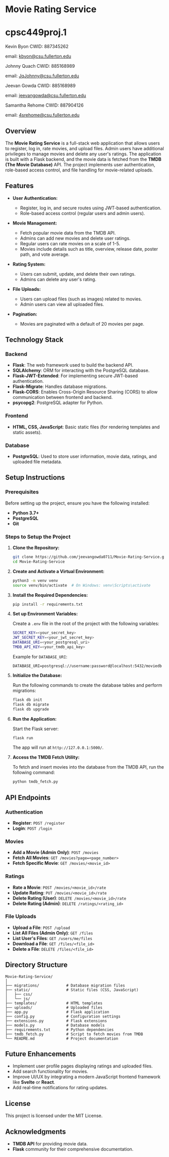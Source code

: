 # Movie Rating Service

# cpsc449proj.1

Kevin Byon     CWID: 887345262      

email: kbyon@csu.fullerton.edu 


Johnny Quach   CWID: 885168989  

email: JqJohnny@csu.fullerton.edu


Jeevan Gowda   CWID: 885168989

email: jeevangowda@csu.fullerton.edu


Samantha Rehome   CWID: 887904126  

email: 4srehome@csu.fullerton.edu

## Overview

The **Movie Rating Service** is a full-stack web application that allows users to register, log in, rate movies, and upload files. Admin users have additional privileges to manage movies and delete any user's ratings. The application is built with a Flask backend, and the movie data is fetched from the **TMDB (The Movie Database)** API. The project implements user authentication, role-based access control, and file handling for movie-related uploads.

## Features

- **User Authentication:**
  - Register, log in, and secure routes using JWT-based authentication.
  - Role-based access control (regular users and admin users).

- **Movie Management:**
  - Fetch popular movie data from the TMDB API.
  - Admins can add new movies and delete user ratings.
  - Regular users can rate movies on a scale of 1-5.
  - Movies include details such as title, overview, release date, poster path, and vote average.

- **Rating System:**
  - Users can submit, update, and delete their own ratings.
  - Admins can delete any user's rating.

- **File Uploads:**
  - Users can upload files (such as images) related to movies.
  - Admin users can view all uploaded files.
  
- **Pagination:**
  - Movies are paginated with a default of 20 movies per page.

## Technology Stack

### Backend
- **Flask**: The web framework used to build the backend API.
- **SQLAlchemy**: ORM for interacting with the PostgreSQL database.
- **Flask-JWT-Extended**: For implementing secure JWT-based authentication.
- **Flask-Migrate**: Handles database migrations.
- **Flask-CORS**: Enables Cross-Origin Resource Sharing (CORS) to allow communication between frontend and backend.
- **psycopg2**: PostgreSQL adapter for Python.

### Frontend
- **HTML, CSS, JavaScript**: Basic static files (for rendering templates and static assets).

### Database
- **PostgreSQL**: Used to store user information, movie data, ratings, and uploaded file metadata.

## Setup Instructions

### Prerequisites

Before setting up the project, ensure you have the following installed:

- **Python 3.7+**
- **PostgreSQL**
- **Git**

### Steps to Setup the Project

1. **Clone the Repository:**

   ```bash
   git clone https://github.com/jeevangowda0711/Movie-Rating-Service.git
   cd Movie-Rating-Service
   ```

2. **Create and Activate a Virtual Environment:**

   ```bash
   python3 -m venv venv
   source venv/bin/activate  # On Windows: venv\Scripts\activate
   ```

3. **Install the Required Dependencies:**

   ```bash
   pip install -r requirements.txt
   ```

4. **Set up Environment Variables:**

   Create a `.env` file in the root of the project with the following variables:

   ```bash
   SECRET_KEY=<your_secret_key>
   JWT_SECRET_KEY=<your_jwt_secret_key>
   DATABASE_URI=<your_postgresql_uri>
   TMDB_API_KEY=<your_tmdb_api_key>
   ```

   Example for `DATABASE_URI`:

   ```
   DATABASE_URI=postgresql://username:password@localhost:5432/moviedb
   ```

5. **Initialize the Database:**

   Run the following commands to create the database tables and perform migrations:

   ```bash
   flask db init
   flask db migrate
   flask db upgrade
   ```

6. **Run the Application:**

   Start the Flask server:

   ```bash
   flask run
   ```

   The app will run at `http://127.0.0.1:5000/`.

7. **Access the TMDB Fetch Utility:**

   To fetch and insert movies into the database from the TMDB API, run the following command:

   ```bash
   python tmdb_fetch.py
   ```

## API Endpoints

### Authentication

- **Register**: `POST /register`
- **Login**: `POST /login`

### Movies

- **Add a Movie (Admin Only)**: `POST /movies`
- **Fetch All Movies**: `GET /movies?page=<page_number>`
- **Fetch Specific Movie**: `GET /movies/<movie_id>`
  
### Ratings

- **Rate a Movie**: `POST /movies/<movie_id>/rate`
- **Update Rating**: `PUT /movies/<movie_id>/rate`
- **Delete Rating (User)**: `DELETE /movies/<movie_id>/rate`
- **Delete Rating (Admin)**: `DELETE /ratings/<rating_id>`

### File Uploads

- **Upload a File**: `POST /upload`
- **List All Files (Admin Only)**: `GET /files`
- **List User's Files**: `GET /users/me/files`
- **Download a File**: `GET /files/<file_id>`
- **Delete a File**: `DELETE /files/<file_id>`

## Directory Structure

```
Movie-Rating-Service/
│
├── migrations/            # Database migration files
├── static/                # Static files (CSS, JavaScript)
│   ├── css/
│   └── js/
├── templates/             # HTML templates
├── uploads/               # Uploaded files
├── app.py                 # Flask application
├── config.py              # Configuration settings
├── extensions.py          # Flask extensions
├── models.py              # Database models
├── requirements.txt       # Python dependencies
├── tmdb_fetch.py          # Script to fetch movies from TMDB
└── README.md              # Project documentation
```

## Future Enhancements

- Implement user profile pages displaying ratings and uploaded files.
- Add search functionality for movies.
- Improve UI/UX by integrating a modern JavaScript frontend framework like **Svelte** or **React**.
- Add real-time notifications for rating updates.

## License

This project is licensed under the MIT License.

## Acknowledgments

- **TMDB API** for providing movie data.
- **Flask** community for their comprehensive documentation.
